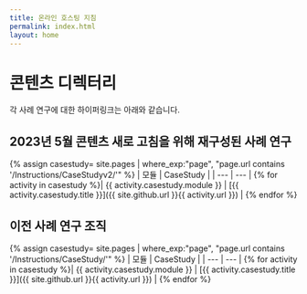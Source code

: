 ```yaml
---
title: 온라인 호스팅 지침
permalink: index.html
layout: home
---
```


# 콘텐츠 디렉터리

각 사례 연구에 대한 하이퍼링크는 아래와 같습니다.


## 2023년 5월 콘텐츠 새로 고침을 위해 재구성된 사례 연구

{% assign casestudy= site.pages | where_exp:"page", "page.url contains '/Instructions/CaseStudyv2/'" %}
| 모듈 | CaseStudy |
| --- | --- | 
{% for activity in casestudy  %}| {{ activity.casestudy.module }} | [{{ activity.casestudy.title }}]({{ site.github.url }}{{ activity.url }}) |
{% endfor %}


## 이전 사례 연구 조직

{% assign casestudy= site.pages | where_exp:"page", "page.url contains '/Instructions/CaseStudy/'" %}
| 모듈 | CaseStudy |
| --- | --- | 
{% for activity in casestudy  %}| {{ activity.casestudy.module }} | [{{ activity.casestudy.title }}]({{ site.github.url }}{{ activity.url }}) |
{% endfor %}